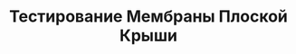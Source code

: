 ﻿---
title: Тестирование Мембраны Плоской Крыши
cat: 7
main: false
submenu: false
layout: buffer
permalink: /тестирование-мембраны-плоской-крыши
---

